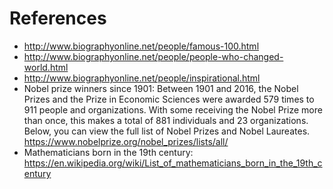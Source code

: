 # References
* http://www.biographyonline.net/people/famous-100.html
* http://www.biographyonline.net/people/people-who-changed-world.html
* http://www.biographyonline.net/people/inspirational.html
* Nobel prize winners since 1901: Between 1901 and 2016, the Nobel Prizes and the Prize in Economic Sciences were awarded 579 times to 911 people and organizations. With some receiving the Nobel Prize more than once, this makes a total of 881 individuals and 23 organizations. Below, you can view the full list of Nobel Prizes and Nobel Laureates.
https://www.nobelprize.org/nobel_prizes/lists/all/
* Mathematicians born in the 19th century: https://en.wikipedia.org/wiki/List_of_mathematicians_born_in_the_19th_century